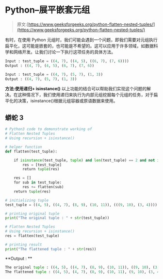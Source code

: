 # Python–展平嵌套元组

> 原文:[https://www.geeksforgeeks.org/python-flatten-nested-tuples/](https://www.geeksforgeeks.org/python-flatten-nested-tuples/)

有时，在使用 Python 元组时，我们可能会遇到一个问题，即我们需要对元组执行扁平化，这可能是嵌套的，也可能是不希望的。这可以应用于许多领域，如数据科学和网络开发。让我们讨论一下执行这项任务的具体方法。

```py
Input : test_tuple = ((4, 7), ((4, 5), ((6, 7), (7, 6))))
Output : ((4, 7), (4, 5), (6, 7), (7, 6))

Input : test_tuple = ((4, 7), (5, 7), (1, 3))
Output : ((4, 7), (5, 7), (1, 3))
```

**方法:使用递归+ isinstance()**
以上功能的结合可以帮助我们实现这个问题的解决。在这种情况下，我们使用递归来执行为内部元组挖掘每个元组的任务，对于扁平化的决策，isinstance()根据元组容器或原语数据来使用。

## 蟒蛇 3

```py
# Python3 code to demonstrate working of
# Flatten Nested Tuples
# Using recursion + isinstance()

# helper function
def flatten(test_tuple):

    if isinstance(test_tuple, tuple) and len(test_tuple) == 2 and not isinstance(test_tuple[0], tuple):
        res = [test_tuple]
        return tuple(res)

    res = []
    for sub in test_tuple:
        res += flatten(sub)
    return tuple(res)

# initializing tuple
test_tuple = ((4, 5), ((4, 7), (8, 9), (10, 11)), (((9, 10), (3, 4))))

# printing original tuple
print("The original tuple : " + str(test_tuple))

# Flatten Nested Tuples
# Using recursion + isinstance()
res = flatten(test_tuple)

# printing result
print("The flattened tuple : " + str(res))
```

**Output : **

```py
The original tuple : ((4, 5), ((4, 7), (8, 9), (10, 11)), ((9, 10), (3, 4)))
The flattened tuple : ((4, 5), (4, 7), (8, 9), (10, 11), (9, 10), (3, 4))
```